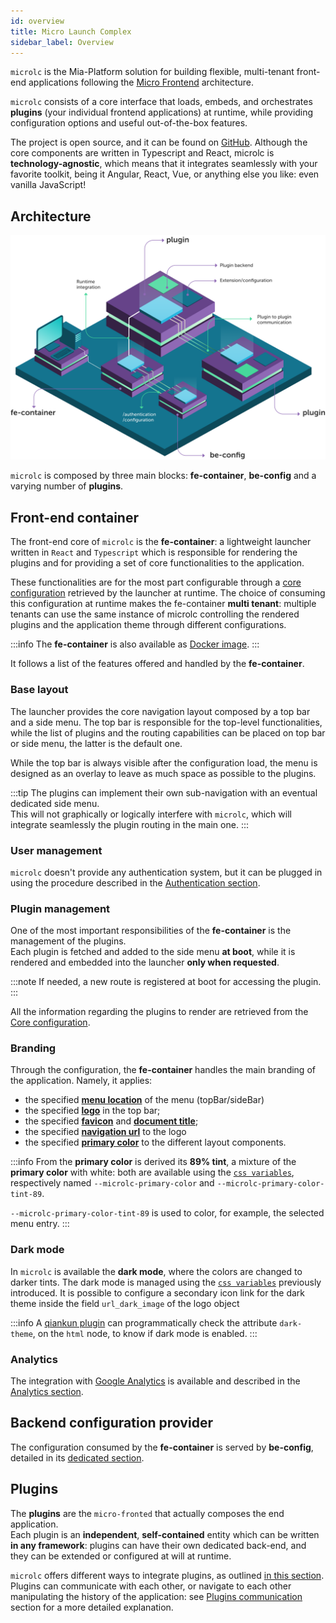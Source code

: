 ```yaml
---
id: overview
title: Micro Launch Complex
sidebar_label: Overview
---
```


`microlc` is the Mia-Platform solution for building flexible, multi-tenant front-end applications following the
[Micro Frontend](https://micro-frontends.org/) architecture.

`microlc` consists of a core interface that loads, embeds, and orchestrates **plugins** (your individual frontend
applications) at runtime, while providing configuration options and useful out-of-the-box features.

The project is open source, and it can be found on [GitHub](https://github.com/mia-platform/microlc). Although the
core components are written in Typescript and React, microlc is **technology-agnostic**, which means that it integrates
seamlessly with your favorite toolkit, being it Angular, React, Vue, or anything else you like: even vanilla JavaScript!

## Architecture

![Architecture](../img/microlc_architecture.png)

`microlc` is composed by three main blocks: **fe-container**, **be-config** and a varying number
of **plugins**.

## Front-end container

The front-end core of `microlc` is the **fe-container**: a lightweight launcher written in `React` and `Typescript` which is
responsible for rendering the plugins and for providing a set of core functionalities to the application.

These functionalities are for the most part configurable through a [core configuration](core_configuration.md)
retrieved by the launcher at runtime. The choice of consuming this configuration at runtime makes the fe-container
**multi tenant**: multiple tenants can use the same instance of microlc controlling the rendered plugins and the
application theme through different configurations.

:::info
The **fe-container** is also available as [Docker image](https://hub.docker.com/r/miaplatform/microlc).
:::

It follows a list of the features offered and handled by the **fe-container**.

### Base layout

The launcher provides the core navigation layout composed by a top bar and a side menu. The top bar is responsible for
the top-level functionalities, while the list of plugins and the routing capabilities can be placed on top bar or side menu, 
the latter is the default one.

While the top bar is always visible after the configuration load, the menu is designed as an overlay to leave as much space as possible to the
plugins.

:::tip
The plugins can implement their own sub-navigation with an eventual dedicated side menu.  
This will not graphically or logically interfere with `microlc`, which will integrate seamlessly the plugin routing in the main one.
:::

### User management

`microlc` doesn't provide any authentication system, but it can be plugged in using the procedure described in the [Authentication section](./authentication.md).

### Plugin management

One of the most important responsibilities of the **fe-container** is the management of the plugins.  
Each plugin is fetched and added to the side menu **at boot**, while it is rendered and embedded into the launcher **only when requested**.

:::note
If needed, a new route is registered at boot for accessing the plugin.
:::

All the information regarding the plugins to render are retrieved from the [Core configuration](core_configuration.md).

### Branding

Through the configuration, the **fe-container** handles the main branding of the application. Namely, it applies:

- the specified **[menu location](core_configuration#menulocation)** of the menu (topBar/sideBar)
- the specified **[logo](core_configuration#logo)** in the top bar;
- the specified **[favicon](core_configuration#favicon)** and **[document title](core_configuration#pagetitle)**;
- the specified **[navigation url](core_configuration#navigation_url)** to the logo
- the specified **[primary color](core_configuration#primarycolor)** to the different layout components.

:::info
From the **primary color** is derived its **89% tint**, a mixture of the **primary color** with white: both are available using
the [`css variables`](https://developer.mozilla.org/en-US/docs/Web/CSS/Using_CSS_custom_properties),
respectively named `--microlc-primary-color` and `--microlc-primary-color-tint-89`.

`--microlc-primary-color-tint-89` is used to color, for example, the selected menu entry.
:::

### Dark mode

In `microlc` is available the **dark mode**, where the colors are changed to darker tints.
The dark mode is managed using the [`css variables`](https://developer.mozilla.org/en-US/docs/Web/CSS/Using_CSS_custom_properties)
previously introduced.
It is possible to configure a secondary icon link for the dark theme inside the field `url_dark_image` of the logo object

:::info
A [qiankun plugin](plugin_configuration.md#qiankun-plugin) can programmatically check the attribute `dark-theme`,
on the `html` node, to know if dark mode is enabled.
:::

### Analytics

The integration with [Google Analytics](https://analytics.google.com/) is available and described in the [Analytics section](analytics.md).

## Backend configuration provider

The configuration consumed by the **fe-container** is served by **be-config**, detailed in its [dedicated section](backend.md).

## Plugins

The **plugins** are the `micro-fronted` that actually composes the end application.  
Each plugin is an **independent**, **self-contained** entity which can be written **in any framework**:
plugins can have their own dedicated back-end, and they can be extended or configured at will at runtime.

`microlc` offers different ways to integrate plugins, as outlined [in this section](plugin_configuration.md).  
Plugins can communicate with each other, or navigate to each other manipulating the history of the application:
see [Plugins communication](plugin_configuration.md#plugin-communication) section for a more detailed explanation.
